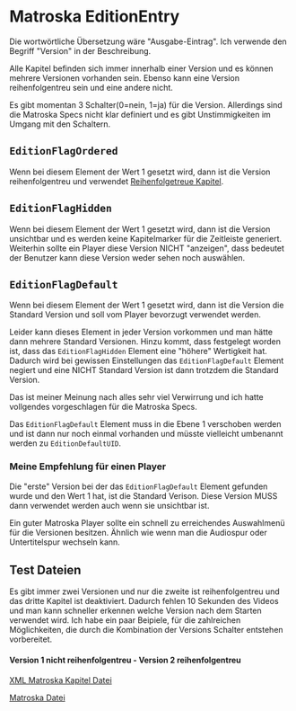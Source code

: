 # Matroska EditionEntry
Die wortwörtliche Übersetzung wäre "Ausgabe-Eintrag". Ich verwende den Begriff "Version" in der Beschreibung.

Alle Kapitel befinden sich immer innerhalb einer Version und es können mehrere Versionen vorhanden sein. Ebenso kann eine Version reihenfolgentreu sein und eine andere nicht.

Es gibt momentan 3 Schalter(0=nein, 1=ja) für die Version. Allerdings sind die Matroska Specs nicht klar definiert und es gibt Unstimmigkeiten im Umgang mit den Schaltern.

## `EditionFlagOrdered`
Wenn bei diesem Element der Wert 1 gesetzt wird, dann ist die Version reihenfolgentreu und verwendet [Reihenfolgetreue Kapitel](#OrderedChapters.md).

## `EditionFlagHidden`
Wenn bei diesem Element der Wert 1 gesetzt wird, dann ist die Version unsichtbar und es werden keine Kapitelmarker für die Zeitleiste generiert. Weiterhin sollte ein Player diese Version NICHT "anzeigen", dass bedeutet der Benutzer kann diese Version weder sehen noch auswählen.

## `EditionFlagDefault`
Wenn bei diesem Element der Wert 1 gesetzt wird, dann ist die Version
die Standard Version und soll vom Player bevorzugt verwendet werden.

Leider kann dieses Element in jeder Version vorkommen und man hätte dann mehrere Standard Versionen. Hinzu kommt, dass festgelegt worden ist, dass das `EditionFlagHidden` Element eine "höhere" Wertigkeit hat. Dadurch wird bei gewissen Einstellungen das `EditionFlagDefault` Element negiert und eine NICHT Standard Version ist dann trotzdem die Standard Version.

Das ist meiner Meinung nach alles sehr viel Verwirrung und ich hatte vollgendes vorgeschlagen für die Matroska Specs.

Das `EditionFlagDefault` Element muss in die Ebene 1 verschoben werden und ist dann nur noch einmal vorhanden und müsste vielleicht umbenannt werden zu `EditionDefaultUID`.

### Meine Empfehlung für einen Player
Die "erste" Version bei der das `EditionFlagDefault` Element gefunden wurde und den Wert 1 hat, ist die Standard Verison. Diese Version MUSS dann verwendet werden auch wenn sie unsichtbar ist.

Ein guter Matroska Player sollte ein schnell zu erreichendes Auswahlmenü für die Versionen besitzen. Ähnlich wie wenn man die Audiospur oder Untertitelspur wechseln kann.

## Test Dateien
Es gibt immer zwei Versionen und nur die zweite ist reihenfolgentreu und das dritte Kapitel ist deaktiviert. Dadurch fehlen 10 Sekunden des Videos und man kann schneller erkennen welche Version nach dem Starten verwendet wird. Ich habe ein paar Beipiele, für die zahlreichen Möglichkeiten, die durch die Kombination der Versions Schalter entstehen vorbereitet.

#### Version 1 nicht reihenfolgentreu - Version 2 reihenfolgentreu
[XML Matroska Kapitel Datei](https://github.com/hubblec4/Matroska-Playback/blob/master/files/EditionEntry/E1nonOrdered-E2Ordered.xml)

[Matroska Datei](https://github.com/hubblec4/Matroska-Playback/blob/master/files/EditionEntry/E1nonOrdered-E2Ordered.mkv)